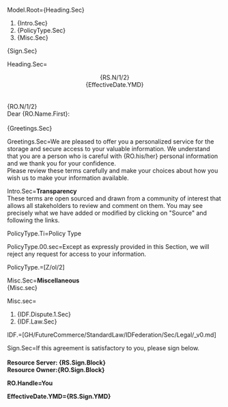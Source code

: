 Model.Root={Heading.Sec}<br><ol><li>{Intro.Sec}<li>{PolicyType.Sec}<li>{Misc.Sec}</ol>{Sign.Sec}

Heading.Sec=<center>{RS.N/1/2}<br>{EffectiveDate.YMD}</center><br><br>{RO.N/1/2}<br>Dear {RO.Name.First}:<br><br>{Greetings.Sec}

Greetings.Sec=We are pleased to offer you a personalized service for the storage and secure access to your valuable information.  We  understand that you are a person who is careful with {RO.his/her} personal information and we thank you for your confidence. <br>Please review these terms carefully and make your choices about how you wish us to make your information available. 

Intro.Sec=<b>Transparency</b><br>These terms are open sourced and drawn from a community of interest that allows all stakeholders to review and comment on them.  You may see precisely what we have added or modified by clicking on "Source" and following the links. 
 
PolicyType.Ti=Policy Type

PolicyType.00.sec=Except as expressly provided in this Section, we will reject any request for access to your information.

PolicyType.=[Z/ol/2]

Misc.Sec=<b>Miscellaneous</b><br>{Misc.sec}

Misc.sec=<ol><li>{IDF.Dispute.1.Sec}<li>{IDF.Law.Sec}</ol>

IDF.=[GH/FutureCommerce/StandardLaw/IDFederation/Sec/Legal/_v0.md]

Sign.Sec=If this agreement is satisfactory to you, please sign below.<br><br><b><b>Resource Server:</b> {RS.Sign.Block}<br><b>Resource Owner:</b>{RO.Sign.Block}

RO.Handle=You 


EffectiveDate.YMD={RS.Sign.YMD}
